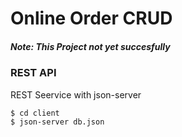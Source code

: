 # Online Order CRUD

##### Note: This Project not yet succesfully

### REST API

REST Seervice with json-server

```sh
$ cd client
$ json-server db.json
```

